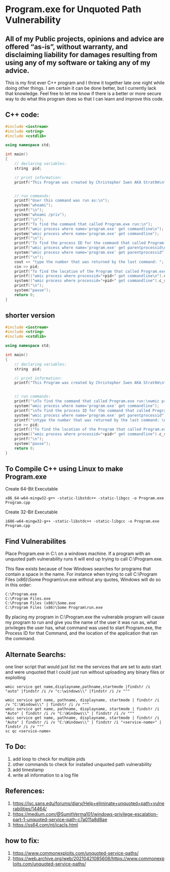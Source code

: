 # Program.exe for Unquoted Path Vulnerability
## **All of my Public projects, opinions and advice are offered “as-is”, without warranty, and disclaiming liability for damages resulting from using any of my software or taking any of my advice.**
This is my first ever C++ program and I threw it together late one night while doing other things. I am certain it can be done better, but I currently lack that knowledge. Feel free to let me know if there is a better or more secure way to do what this program does so that I can learn and improve this code. 

## C++ code:
```CPP
#include <iostream>
#include <string>
#include <cstdlib>

using namespace std;

int main()
{
    // declaring variables:
    string  pid;

    // print information:
    printf("This Program was created by Christopher Iwen AKA Strat0m\nto find unquoted path vulnerabilities in Windows programs\nyou can download the source code for this at https://github.com/ciwen3/Public\n\n");


    // run commands:
    printf("User this command was run as:\n");
    system("whoami");
    printf("\n");
    system("whoami /priv");
    printf("\n");
    printf("To find the command that called Program.exe run:\n");
    printf("wmic process where name='program.exe' get commandline\n");
    system("wmic process where name='program.exe' get commandline");
    printf("\n");
    printf("To find the process ID for the command that called Program.exe run:\n");
    printf("wmic process where name='program.exe' get parentprocessid\n");
    system("wmic process where name='program.exe' get parentprocessid");
    printf("\n");
    cout << "type the number that was returned by the last command: ";
    cin >> pid;
    printf("To find the location of the Program that called Program.exe run:\n");
    printf(("wmic process where processid="+pid+" get commandline\n").c_str());
    system(("wmic process where processid="+pid+" get commandline").c_str());
    printf("\n");
    system("pause");
    return 0;
}
```

## shorter version
```CPP
#include <iostream>
#include <string>
#include <cstdlib>

using namespace std;

int main()
{
    // declaring variables:
    string  pid;

    // print information:
    printf("This Program was created by Christopher Iwen AKA Strat0m\nto find unquoted path vulnerabilities in Windows programs\nyou can download the source code for this at https://github.com/ciwen3/Public\n\n");


    // run commands:
    printf("\nTo find the command that called Program.exe run:\nwmic process where name='program.exe' get commandline\n");
    system("wmic process where name='program.exe' get commandline");
    printf("\nTo find the process ID for the command that called Program.exe run:\nwmic process where name='program.exe' get parentprocessid\n");
    system("wmic process where name='program.exe' get parentprocessid");
    printf("\ntype the number that was returned by the last command: \n");
    cin >> pid;
    printf(("To find the location of the Program that called Program.exe run: \nwmic process where processid="+pid+" get commandline\n").c_str());
    system(("wmic process where processid="+pid+" get commandline").c_str());
    printf("\n");
    system("pause");
    return 0;
}
```


## To Compile C++ using Linux to make Program.exe
Create 64-Bit Executable
```
x86_64-w64-mingw32-g++ -static-libstdc++ -static-libgcc -o Program.exe Program.cpp
```
Create 32-Bit Executable
```
i686-w64-mingw32-g++ -static-libstdc++ -static-libgcc -o Program.exe Program.cpp
```

## Find Vulnerabilites
Place Program.exe in C:\ on a windows machine. If a program with an unquoted path vulnerability runs it will end up trying to call C:\Program.exe. 

This flaw exists because of how Windows searches for programs that contain a space in the name. For instance when trying to call C:\Program Files (x86)\Some Program\run.exe without any quotes, Windows will do so in this order:
```
C:\Program.exe
C:\Program Files.exe
C:\Program Files (x86)\Some.exe
C:\Program Files (x86)\Some Program\run.exe 
```
By placing my program in C:\Program.exe the vulnerable program will cause my program to run and give you the name of the user it was run as, what privileges the user has, what command was used to start Program.exe, the Process ID for that Command, and the location of the application that ran the command. 

## Alternate Searchs:
one liner script that would just list me the services that are set to auto start and were unquoted that I could just run without uploading any binary files or exploiting
```
wmic service get name,displayname,pathname,startmode |findstr /i "auto" |findstr /i /v "c:\windows\\" |findstr /i /v """
```

```
wmic service get name, pathname, displayname, startmode | findstr /i /v "C:\Windows\\" | findstr /i /v """
wmic service get name, pathname, displayname, startmode | findstr /i "Auto" | findstr /i /v "C:\Windows\\" | findstr /i /v """
wmic service get name, pathname, displayname, startmode | findstr /i "Auto" | findstr /i /v "C:\Windows\\" | findstr /i "<service-name>" | findstr /i /v """
sc qc <service-name>
```

## To Do:
1. add loop to check for multiple pids
2. other commands to check for installed unquoted path vulnerability
3. add timestamp
4. write all information to a log file

## References:
1. https://isc.sans.edu/forums/diary/Help+eliminate+unquoted+path+vulnerabilities/14464/
2. https://medium.com/@SumitVerma101/windows-privilege-escalation-part-1-unquoted-service-path-c7a011a8d8ae
3. https://ss64.com/nt/icacls.html

## how to fix:
1. https://www.commonexploits.com/unquoted-service-paths/
2. https://web.archive.org/web/20210421085608/https://www.commonexploits.com/unquoted-service-paths/
